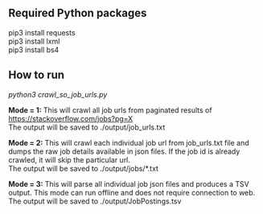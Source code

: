 ## Required Python packages

pip3 install requests <br/>
pip3 install lxml <br/>
pip3 install bs4 <br/>

## How to run

<i>python3 crawl_so_job_urls.py</i>

<b>Mode = 1:</b>  This will crawl all job urls from paginated results of https://stackoverflow.com/jobs?pg=X <br/>
The output will be saved to ./output/job_urls.txt

<b>Mode = 2:</b>  This will crawl each individual job url from job_urls.txt file and dumps the raw job details available in json files. If the job id is already crawled, it will skip the particular url. <br/>
The output will be saved to ./output/jobs/*.txt

<b>Mode = 3:</b>  This will parse all individual job json files and produces a TSV output. This mode can run offline and does not require connection to web. <br/>
The output will be saved to ./output/JobPostings.tsv
